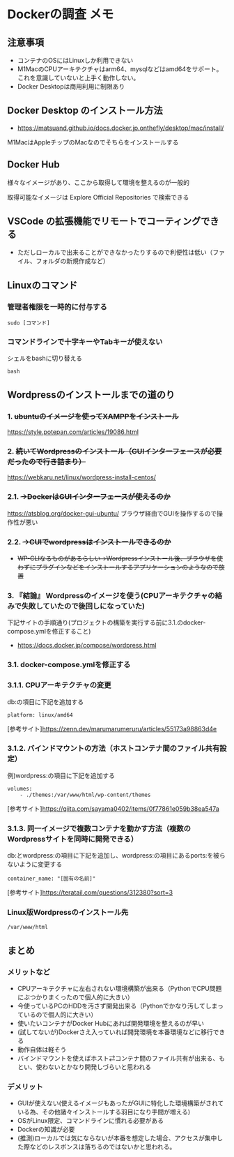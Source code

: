 # Dockerの調査 メモ
## 注意事項
* コンテナのOSにはLinuxしか利用できない
* M1MacのCPUアーキテクチャはarm64、mysqlなどはamd64をサポート。これを意識していないと上手く動作しない。
* Docker Desktopは商用利用に制限あり
## Docker Desktop のインストール方法
* https://matsuand.github.io/docs.docker.jp.onthefly/desktop/mac/install/

M1MacはAppleチップのMacなのでそちらをインストールする
## Docker Hub
様々なイメージがあり、ここから取得して環境を整えるのが一般的

取得可能なイメージは Explore Official Repositories で検索できる
## VSCode の拡張機能でリモートでコーティングできる
+ ただしローカルで出来ることができなかったりするので利便性は低い（ファイル、フォルダの新規作成など）
## Linuxのコマンド
### 管理者権限を一時的に付与する
```
sudo [コマンド]
```
### コマンドラインで十字キーやTabキーが使えない
シェルをbashに切り替える
```
bash
```
## Wordpressのインストールまでの道のり
### 1. ~~ubuntuのイメージを使ってXAMPPをインストール~~
https://style.potepan.com/articles/19086.html
### 2. ~~続いてWordpressのインストール（GUIインターフェースが必要だったので行き詰まり）~~
https://webkaru.net/linux/wordpress-install-centos/
### 2.1. ~~→DockerはGUIインターフェースが使えるのか~~
https://atsblog.org/docker-gui-ubuntu/
ブラウザ経由でGUIを操作するので操作性が悪い
### 2.2. ~~→CUIでwordpressはインストールできるのか~~
+ ~~WP-CLIなるものがあるらしい→Wordpressインストール後、ブラウザを使わずにプラグインなどをインストールするアプリケーションのようなので放置~~
### 3. 『結論』 Wordpressのイメージを使う(CPUアーキテクチャの絡みで失敗していたので後回しになっていた)
下記サイトの手順通り(プロジェクトの構築を実行する前に3.1.のdocker-compose.ymlを修正すること)
* https://docs.docker.jp/compose/wordpress.html
### 3.1. docker-compose.ymlを修正する
### 3.1.1. CPUアーキテクチャの変更
db:の項目に下記を追加する
```
platform: linux/amd64
```
[参考サイト]https://zenn.dev/marumarumeruru/articles/55173a98863d4e
### 3.1.2. バインドマウントの方法（ホストコンテナ間のファイル共有設定）
例)wordpress:の項目に下記を追加する
```
volumes:
    - ./themes:/var/www/html/wp-content/themes
```
[参考サイト]https://qiita.com/sayama0402/items/0f77861e059b38ea547a
### 3.1.3. 同一イメージで複数コンテナを動かす方法（複数のWordpressサイトを同時に開発できる）
db:とwordpress:の項目に下記を追加し、wordpress:の項目にあるports:を被らないように変更する
```
container_name: "[固有の名前]"
```
[参考サイト]https://teratail.com/questions/312380?sort=3
### Linux版Wordpressのインストール先
```
/var/www/html
```
## まとめ
### メリットなど
* CPUアーキテクチャに左右されない環境構築が出来る（PythonでCPU問題にぶつかりまくったので個人的に大きい）
* 今使っているPCのHDDを汚さず開発出来る（Pythonでかなり汚してしまっているので個人的に大きい）
* 使いたいコンテナがDocker Hubにあれば開発環境を整えるのが早い
* (試してないが)Dockerさえ入っていれば開発環境を本番環境などに移行できる
* 動作自体は軽そう
* バインドマウントを使えばホスト⇄コンテナ間のファイル共有が出来る、もとい、使わないとかなり開発しづらいと思われる
### デメリット
* GUIが使えない(使えるイメージもあったがGUIに特化した環境構築がされている為、その他諸々インストールする羽目になり手間が増える)
* OSがLinux限定、コマンドラインに慣れる必要がある
* Dockerの知識が必要
* (推測)ローカルでは気にならないが本番を想定した場合、アクセスが集中した際などのレスポンスは落ちるのではないかと思われる。